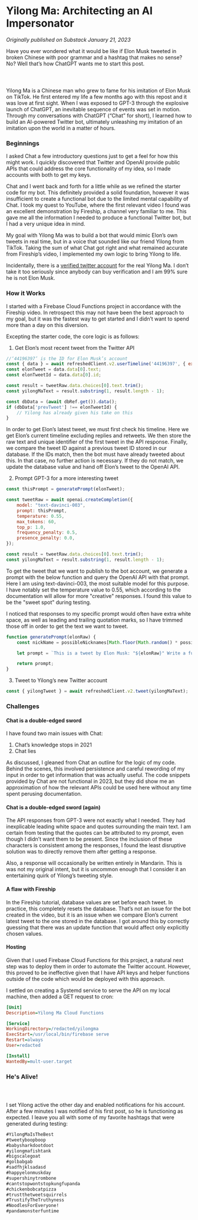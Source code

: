 # Yilong Ma: Architecting an AI Impersonator
*Originally published on Substack January 21, 2023*

Have you ever wondered what it would be like if Elon Musk tweeted in broken Chinese with poor grammar and a hashtag that makes no sense? No? Well that’s how ChatGPT wants me to start this post.

<div style="display: flex; justify-content: center;">
    <blockquote class="instagram-media" data-instgrm-permalink="https://instagram.com/p/Ck9pgM2DfBP" data-instgrm-version="14">
        <a href="https://instagram.com/p/Ck9pgM2DfBP"></a>
    </blockquote>
    <script async src="//www.instagram.com/embed.js"></script>
</div>

Yilong Ma is a Chinese man who grew to fame for his imitation of Elon Musk on TikTok. He first entered my life a few months ago with this repost and it was love at first sight. When I was exposed to GPT-3 through the explosive launch of ChatGPT, an inevitable sequence of events was set in motion. Through my conversations with ChatGPT (“Chat” for short), I learned how to build an AI-powered Twitter bot, ultimately unleashing my imitation of an imitation upon the world in a matter of hours.

### Beginnings
I asked Chat a few introductory questions just to get a feel for how this might work. I quickly discovered that Twitter and OpenAI provide public APIs that could address the core functionality of my idea, so I made accounts with both to get my keys.

Chat and I went back and forth for a little while as we refined the starter code for my bot. This definitely provided a solid foundation, however it was insufficient to create a functional bot due to the limited mental capability of Chat. I took my quest to YouTube, where the first relevant video I found was an excellent demonstration by Fireship, a channel very familiar to me. This gave me all the information I needed to produce a functional Twitter bot, but I had a very unique idea in mind.

My goal with Yilong Ma was to build a bot that would mimic Elon’s own tweets in real time, but in a voice that sounded like our friend Yilong from TikTok. Taking the sum of what Chat got right and what remained accurate from Fireship’s video, I implemented my own logic to bring Yilong to life.

Incidentally, there is a [verified twitter account](https://twitter.com/mayilong0) for the real Yilong Ma. I don’t take it too seriously since anybody can buy verification and I am 99% sure he is not Elon Musk.

### How it Works
I started with a Firebase Cloud Functions project in accordance with the Fireship video. In retrospect this may not have been the best approach to my goal, but it was the fastest way to get started and I didn’t want to spend more than a day on this diversion.

Excepting the starter code, the core logic is as follows:

1. Get Elon’s most recent tweet from the Twitter API

```js
//‘44196397’ is the ID for Elon Musk’s account
const { data } = await refreshedClient.v2.userTimeline('44196397', { exclude: ['replies', 'retweets'] });
const elonTweet = data.data[0].text;
const elonTweetId = data.data[0].id;

const result = tweetRaw.data.choices[0].text.trim();
const yilongMaText = result.substring(1, result.length - 1);

const dbData = (await dbRef.get()).data();
if (dbData['prevTweet'] !== elonTweetId) {
    // Yilong has already given his take on this
}
```

In order to get Elon’s latest tweet, we must first check his timeline. Here we get Elon’s current timeline excluding replies and retweets. We then store the raw text and unique identifier of the first tweet in the API response. Finally, we compare the tweet ID against a previous tweet ID stored in our database. If the IDs match, then the bot must have already tweeted about this. In that case, no further action is necessary. If they do not match, we update the database value and hand off Elon’s tweet to the OpenAI API.

2. Prompt GPT-3 for a more interesting tweet

```js
const thisPrompt = generatePrompt(elonTweet);

const tweetRaw = await openai.createCompletion({
    model: "text-davinci-003",
    prompt: thisPrompt,
    temperature: 0.55,
    max_tokens: 60,
    top_p: 1.0,
    frequency_penalty: 0.5,
    presence_penalty: 0.0,
});

const result = tweetRaw.data.choices[0].text.trim();
const yilongMaText = result.substring(1, result.length - 1);
```

To get the tweet that we want to publish to the bot account, we generate a prompt with the below function and query the OpenAI API with that prompt. Here I am using text-davinci-003, the most suitable model for this purpose. I have notably set the temperature value to 0.55, which according to the documentation will allow for more "creative" responses. I found this value to be the "sweet spot" during testing.

I noticed that responses to my specific prompt would often have extra white space, as well as leading and trailing quotation marks, so I have trimmed those off in order to get the text we want to tweet.

```js
function generatePrompt(elonRaw) {
    const nickName = possibleNicknames[Math.floor(Math.random() * possibleNicknames.length)];

    let prompt = `This is a tweet by Elon Musk: "${elonRaw}" Write a funny version of this tweet with a Chinese accent and very poor grammar. Do not reveal that this is satire. If referring to Elon Musk, call him ${nickName}. Include a single hashtag that makes no sense at the end.`;

    return prompt;
}
```

3. Tweet to Yilong’s new Twitter account

```js
const { yilongTweet } = await refreshedClient.v2.tweet(yilongMaText);
```

### Challenges
#### Chat is a double-edged sword
I have found two main issues with Chat:
1. Chat’s knowledge stops in 2021
2. Chat lies

As discussed, I gleaned from Chat an outline for the logic of my code. Behind the scenes, this involved persistence and careful rewording of my input in order to get information that was actually useful. The code snippets provided by Chat are not functional in 2023, but they did show me an approximation of how the relevant APIs could be used here without any time spent perusing documentation.

#### Chat is a double-edged sword (again)
The API responses from GPT-3 were not exactly what I needed. They had inexplicable leading white space and quotes surrounding the main text. I am certain from testing that the quotes can be attributed to my prompt, even though I didn’t want them to be present. Since the inclusion of these characters is consistent among the responses, I found the least disruptive solution was to directly remove them after getting a response.

Also, a response will occasionally be written entirely in Mandarin. This is was not my original intent, but it is uncommon enough that I consider it an entertaining quirk of Yilong’s tweeting style.

#### A flaw with Fireship
In the Fireship tutorial, database values are set before each tweet. In practice, this completely resets the database. That’s not an issue for the bot created in the video, but it is an issue when we compare Elon’s current latest tweet to the one stored in the database. I got around this by correctly guessing that there was an update function that would affect only explicitly chosen values.

#### Hosting
Given that I used Firebase Cloud Functions for this project, a natural next step was to deploy them in order to automate the Twitter account. However, this proved to be ineffective given that I have API keys and helper functions outside of the code which would be deployed with this approach.

I settled on creating a Systemd service to serve the API on my local machine, then added a GET request to cron:
```ini
[Unit]
Description=Yilong Ma Cloud Functions

[Service]
WorkingDirectory=/redacted/yilongma
ExecStart=/usr/local/bin/firebase serve
Restart=always
User=redacted

[Install]
WantedBy=mult-user.target
```

### He's Alive!

<div style="display: flex; justify-content: center;">
<blockquote class="twitter-tweet">
  <a href="https://twitter.com/_YilongMa/status/1616532433075142658"></a>
</blockquote>
<script async src="https://platform.twitter.com/widgets.js" charset="utf-8"></script>
</div>

I set Yilong active the other day and enabled notifications for his account. After a few minutes I was notified of his first post, so he is functioning as expected. I leave you all with some of my favorite hashtags that were generated during testing:

```txt
#YilongMaIsTheBest
#tweetyboopboop
#babysharkdootdoot
#yilongmafishtank
#bigscalegoat
#golbabgab
#sadfhjklsadasd
#happyelonmuskday
#supershinytrombone 
#cantstopwontstopkungfupanda
#chickenbobcatpizza
#trustthetweetsquirrels
#TrustifyTheTruthyness
#NoodlesForEveryone!
#pandamonsterfuntime
```
